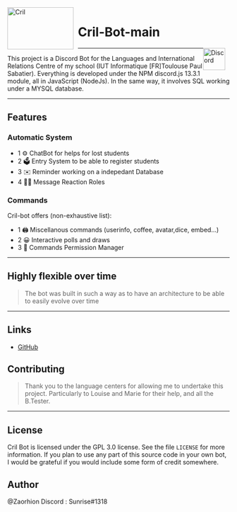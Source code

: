 <img width="150" height="95" align="left" style="float: left; margin: 0 10px 0 0;" alt="Cril" src="https://media.discordapp.net/attachments/579303130886569984/917748391570731118/logo_CRIL.jpg?width=1050&height=655">

# Cril-Bot-main

<img width="50" height="50" align="right" style="float: right; margin: 0 10px 0 0;" alt="Discord" src= "https://cdn.discordapp.com/attachments/579303130886569984/917747646947549234/89525899-811a7c00-d819-11ea-847f-a8be447b75e1.png" href="https://discord.gg/Za9zxTH">

---

This project is a Discord Bot for the Languages and International Relations Centre of my school (IUT Informatique [FR]Toulouse Paul Sabatier). Everything is developed under the NPM discord.js 13.3.1 module, all in JavaScript (NodeJs). In the same way, it involves SQL working under a MYSQL database.

---

## Features

### Automatic System

- 1 ⚙️ ChatBot for helps for lost students
- 2 🗳️ Entry System to be able to register students
- 3 ✉️ Reminder working on a indepedant Database
- 4 👩‍💼 Message Reaction Roles

### Commands

Cril-bot offers (non-exhaustive list):

- 1 🖨️ Miscellanous commands (userinfo, coffee, avatar,dice, embed...)
- 2 😀 Interactive polls and draws
- 3 👑 Commands Permission Manager

---

## Highly flexible over time

> The bot was built in such a way as to have an architecture to be able to easily evolve over time

---

## Links

- [GitHub](https://github.com/Zaorhion/Cril-Bot-main)

## Contributing

> Thank you to the language centers for allowing me to undertake this project. Particularly to Louise and Marie for their help, and all the B.Tester.

---

## License

Cril Bot is licensed under the GPL 3.0 license. See the file `LICENSE` for more information. If you plan to use any part of this source code in your own bot, I would be grateful if you would include some form of credit somewhere.

## Author

@Zaorhion
Discord : Sunrise#1318

